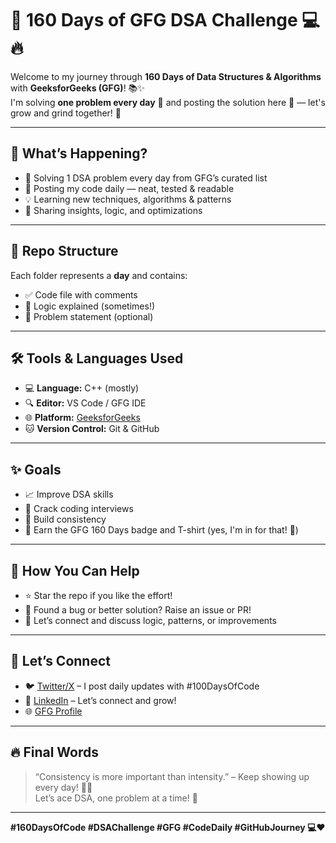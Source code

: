 # 🚀 160 Days of GFG DSA Challenge 💻🔥

Welcome to my journey through **160 Days of Data Structures & Algorithms** with **GeeksforGeeks (GFG)**! 📚✨  
I'm solving **one problem every day** 🧠 and posting the solution here 📂 — let's grow and grind together! 💪

---

## 📅 What’s Happening?

- 🧩 Solving 1 DSA problem every day from GFG’s curated list
- 📝 Posting my code daily — neat, tested & readable
- 💡 Learning new techniques, algorithms & patterns
- 💬 Sharing insights, logic, and optimizations

---

## 🧭 Repo Structure



Each folder represents a **day** and contains:
- ✅ Code file with comments
- 🧠 Logic explained (sometimes!)
- 📌 Problem statement (optional)

---

## 🛠️ Tools & Languages Used

- 💻 **Language:** C++ (mostly)
- 🔍 **Editor:** VS Code / GFG IDE
- 🌐 **Platform:** [GeeksforGeeks](https://practice.geeksforgeeks.org/)
- 🐱 **Version Control:** Git & GitHub

---

## ✨ Goals

- 📈 Improve DSA skills
- 🧠 Crack coding interviews
- 🚀 Build consistency
- 🏅 Earn the GFG 160 Days badge and T-shirt (yes, I'm in for that! 👕)

---

## 📢 How You Can Help

- ⭐ Star the repo if you like the effort!
- 🐛 Found a bug or better solution? Raise an issue or PR!
- 💬 Let’s connect and discuss logic, patterns, or improvements

---

## 🤝 Let’s Connect

- 🐦 [Twitter/X](https://x.com/Jainam_Khetani) – I post daily updates with #100DaysOfCode
- 💼 [LinkedIn](https://linkedin.com/jainam-khetani) – Let’s connect and grow!
- 🌐 [GFG Profile]((https://www.geeksforgeeks.org/user/24csit17/))

---

## 🔥 Final Words

> “Consistency is more important than intensity.” – Keep showing up every day! 💪💯  
Let’s ace DSA, one problem at a time! 🚀

---

**#160DaysOfCode #DSAChallenge #GFG #CodeDaily #GitHubJourney 💻❤️**
